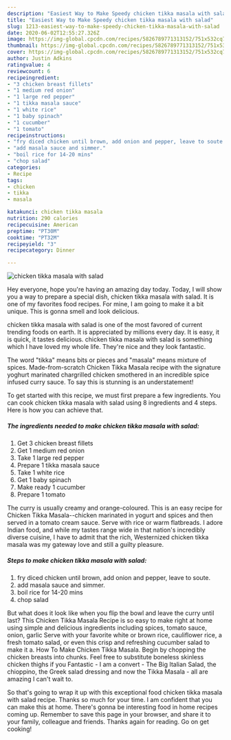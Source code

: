 ```yaml
---
description: "Easiest Way to Make Speedy chicken tikka masala with salad"
title: "Easiest Way to Make Speedy chicken tikka masala with salad"
slug: 1213-easiest-way-to-make-speedy-chicken-tikka-masala-with-salad
date: 2020-06-02T12:55:27.326Z
image: https://img-global.cpcdn.com/recipes/5826789771313152/751x532cq70/chicken-tikka-masala-with-salad-recipe-main-photo.jpg
thumbnail: https://img-global.cpcdn.com/recipes/5826789771313152/751x532cq70/chicken-tikka-masala-with-salad-recipe-main-photo.jpg
cover: https://img-global.cpcdn.com/recipes/5826789771313152/751x532cq70/chicken-tikka-masala-with-salad-recipe-main-photo.jpg
author: Justin Adkins
ratingvalue: 4
reviewcount: 6
recipeingredient:
- "3 chicken breast fillets"
- "1 medium red onion"
- "1 large red pepper"
- "1 tikka masala sauce"
- "1 white rice"
- "1 baby spinach"
- "1 cucumber"
- "1 tomato"
recipeinstructions:
- "fry diced chicken until brown, add onion and pepper, leave to soute."
- "add masala sauce and simmer."
- "boil rice for 14-20 mins"
- "chop salad"
categories:
- Recipe
tags:
- chicken
- tikka
- masala

katakunci: chicken tikka masala 
nutrition: 290 calories
recipecuisine: American
preptime: "PT30M"
cooktime: "PT32M"
recipeyield: "3"
recipecategory: Dinner

---
```



![chicken tikka masala with salad](https://img-global.cpcdn.com/recipes/5826789771313152/751x532cq70/chicken-tikka-masala-with-salad-recipe-main-photo.jpg)

Hey everyone, hope you're having an amazing day today. Today, I will show you a way to prepare a special dish, chicken tikka masala with salad. It is one of my favorites food recipes. For mine, I am going to make it a bit unique. This is gonna smell and look delicious.

chicken tikka masala with salad is one of the most favored of current trending foods on earth. It is appreciated by millions every day. It is easy, it is quick, it tastes delicious. chicken tikka masala with salad is something which I have loved my whole life. They're nice and they look fantastic.

The word &#34;tikka&#34; means bits or pieces and &#34;masala&#34; means mixture of spices. Made-from-scratch Chicken Tikka Masala recipe with the signature yoghurt marinated chargrilled chicken smothered in an incredible spice infused curry sauce. To say this is stunning is an understatement!


To get started with this recipe, we must first prepare a few ingredients. You can cook chicken tikka masala with salad using 8 ingredients and 4 steps. Here is how you can achieve that.

<!--inarticleads1-->

##### The ingredients needed to make chicken tikka masala with salad:

1. Get 3 chicken breast fillets
1. Get 1 medium red onion
1. Take 1 large red pepper
1. Prepare 1 tikka masala sauce
1. Take 1 white rice
1. Get 1 baby spinach
1. Make ready 1 cucumber
1. Prepare 1 tomato


The curry is usually creamy and orange-coloured. This is an easy recipe for Chicken Tikka Masala--chicken marinated in yogurt and spices and then served in a tomato cream sauce. Serve with rice or warm flatbreads. I adore Indian food, and while my tastes range wide in that nation&#39;s incredibly diverse cuisine, I have to admit that the rich, Westernized chicken tikka masala was my gateway love and still a guilty pleasure. 

<!--inarticleads2-->

##### Steps to make chicken tikka masala with salad:

1. fry diced chicken until brown, add onion and pepper, leave to soute.
1. add masala sauce and simmer.
1. boil rice for 14-20 mins
1. chop salad


But what does it look like when you flip the bowl and leave the curry until last? This Chicken Tikka Masala Recipe is so easy to make right at home using simple and delicious ingredients including spices, tomato sauce, onion, garlic Serve with your favorite white or brown rice, cauliflower rice, a fresh tomato salad, or even this crisp and refreshing cucumber salad to make it a. How To Make Chicken Tikka Masala. Begin by chopping the chicken breasts into chunks. Feel free to substitute boneless skinless chicken thighs if you Fantastic - I am a convert - The Big Italian Salad, the chioppino, the Greek salad dressing and now the Tikka Masala - all are amazing I can&#39;t wait to. 

So that's going to wrap it up with this exceptional food chicken tikka masala with salad recipe. Thanks so much for your time. I am confident that you can make this at home. There's gonna be interesting food in home recipes coming up. Remember to save this page in your browser, and share it to your family, colleague and friends. Thanks again for reading. Go on get cooking!
